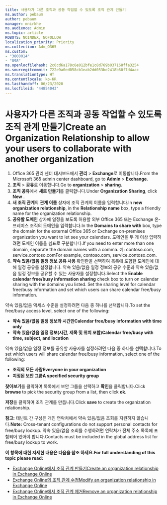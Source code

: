 ```yaml
---
title: 사용자가 다른 조직과 공동 작업할 수 있도록 조직 관계 만들기
ms.author: pebaum
author: pebaum
manager: mnirkhe
ms.audience: Admin
ms.topic: article
ROBOTS: NOINDEX, NOFOLLOW
localization_priority: Priority
ms.collection: Adm_O365
ms.custom:
- "3800014"
- "898"
ms.openlocfilehash: 2c6cd6a178c6e012bfe1c8d769b037168ffa3254
ms.sourcegitcommit: 722e9a0ed058cb1eab2dd053be2418b60f7d4aac
ms.translationtype: HT
ms.contentlocale: ko-KR
ms.lasthandoff: 06/23/2020
ms.locfileid: "44854043"
---
```

# <a name="create-an-organization-relationship-to-allow-your-users-to-collaborate-with-another-organization"></a><span data-ttu-id="83e58-102">사용자가 다른 조직과 공동 작업할 수 있도록 조직 관계 만들기</span><span class="sxs-lookup"><span data-stu-id="83e58-102">Create an Organization Relationship to allow your users to collaborate with another organization</span></span>

1. <span data-ttu-id="83e58-103">Office 365 관리 센터 대시보드에서 **관리** > **Exchange**로 이동합니다.</span><span class="sxs-lookup"><span data-stu-id="83e58-103">From the Microsoft 365 admin center dashboard, go to **Admin** > **Exchange**.</span></span>
2. <span data-ttu-id="83e58-104">**조직** > **공유**로 이동합니다.</span><span class="sxs-lookup"><span data-stu-id="83e58-104">Go to **organization** > **sharing**.</span></span>
3. <span data-ttu-id="83e58-105">**조직 공유**에서 **새로 만들기**를 클릭합니다.</span><span class="sxs-lookup"><span data-stu-id="83e58-105">Under **Organization Sharing**, click **New** .</span></span>
4. <span data-ttu-id="83e58-106">**새 조직 관계**의 **관계 이름** 상자에 조직 관계의 이름을 입력합니다.</span><span class="sxs-lookup"><span data-stu-id="83e58-106">In **new organization relationship**, in the **Relationship name** box, type a friendly name for the organization relationship.</span></span>
5. <span data-ttu-id="83e58-107">**공유할 도메인** 상자에 일정을 보도록 허용할 외부 Office 365 또는 Exchange 온-프레미스 조직의 도메인을 입력합니다.</span><span class="sxs-lookup"><span data-stu-id="83e58-107">In the **Domains to share with** box, type the domain for the external Office 365 or Exchange on-premises organization you want to let see your calendars.</span></span> <span data-ttu-id="83e58-108">도메인을 두 개 이상 입력하려면 도메인 이름을 쉼표로 구분합니다.</span><span class="sxs-lookup"><span data-stu-id="83e58-108">If you need to enter more than one domain, separate the domain names with a comma.</span></span> <span data-ttu-id="83e58-109">예: contoso.com, service.contoso.com</span><span class="sxs-lookup"><span data-stu-id="83e58-109">For example, contoso.com, service.contoso.com.</span></span>
6. <span data-ttu-id="83e58-p102">**약속 있음/없음 일정 정보 공유 사용** 확인란을 선택하여 목록에 포함한 도메인에 대해 일정 공유를 설정합니다. 약속 있음/없음 일정 정보의 공유 수준과 약속 있음/없음 일정 정보를 공유할 수 있는 사용자를 설정합니다.</span><span class="sxs-lookup"><span data-stu-id="83e58-p102">Select the **Enable calendar free/busy information sharing** check box to turn on calendar sharing with the domains you listed. Set the sharing level for calendar free/busy information and set which users can share calendar free/busy information.</span></span>  

<span data-ttu-id="83e58-112">약속 있음/없음 액세스 수준을 설정하려면 다음 중 하나를 선택합니다.</span><span class="sxs-lookup"><span data-stu-id="83e58-112">To set the free/busy access level, select one of the following:</span></span>

- <span data-ttu-id="83e58-113">**약속 있음/없음 일정 정보와 시간만**</span><span class="sxs-lookup"><span data-stu-id="83e58-113">**Calendar free/busy information with time only**</span></span>
- <span data-ttu-id="83e58-114">**약속 있음/없음 일정 정보(시간, 제목 및 위치 포함)**</span><span class="sxs-lookup"><span data-stu-id="83e58-114">**Calendar free/busy with time, subject, and location**</span></span>  

 <span data-ttu-id="83e58-115">약속 있음/없음 일정 정보를 공유할 사용자를 설정하려면 다음 중 하나를 선택합니다.</span><span class="sxs-lookup"><span data-stu-id="83e58-115">To set which users will share calendar free/busy information, select one of the following:</span></span>

- <span data-ttu-id="83e58-116">**조직의 모든 사람**</span><span class="sxs-lookup"><span data-stu-id="83e58-116">**Everyone in your organization**</span></span>
- <span data-ttu-id="83e58-117">**지정된 보안 그룹**</span><span class="sxs-lookup"><span data-stu-id="83e58-117">**A specified security group**</span></span>  

<span data-ttu-id="83e58-118">**찾아보기**를 클릭하여 목록에서 보안 그룹을 선택하고 **확인**을 클릭합니다.</span><span class="sxs-lookup"><span data-stu-id="83e58-118">Click **browse** to pick the security group from a list, then click **ok**.</span></span>

<span data-ttu-id="83e58-119">**저장**을 클릭하여 조직 관계를 만듭니다.</span><span class="sxs-lookup"><span data-stu-id="83e58-119">Click **save** to create the organization relationship.</span></span>  

<span data-ttu-id="83e58-120">**참고:** 테넌트 간 구성은 개인 연락처에서 약속 있음/없음 조회를 지원하지 않습니다.</span><span class="sxs-lookup"><span data-stu-id="83e58-120">**Note:** Cross-tenant configurations do not support personal contacts for free/busy lookup.</span></span> <span data-ttu-id="83e58-121">약속 있음/없음 조회를 수행하려면 연락처가 전체 주소 목록에 포함되어 있어야 합니다.</span><span class="sxs-lookup"><span data-stu-id="83e58-121">Contacts must be included in the global address list for free/busy lookup to work.</span></span>

<span data-ttu-id="83e58-122">**이 항목에 대한 자세한 내용은 다음을 참조 하세요.**</span><span class="sxs-lookup"><span data-stu-id="83e58-122">**For full understanding of this topic please read:**</span></span>

- [<span data-ttu-id="83e58-123">Exchange Online에서 조직 관계 만들기</span><span class="sxs-lookup"><span data-stu-id="83e58-123">Create an organization relationship in Exchange Online</span></span>](https://docs.microsoft.com/exchange/sharing/organization-relationships/create-an-organization-relationship)
- [<span data-ttu-id="83e58-124">Exchange Online의 조직 관계 수정</span><span class="sxs-lookup"><span data-stu-id="83e58-124">Modify an organization relationship in Exchange Online</span></span>](https://docs.microsoft.com/exchange/sharing/organization-relationships/modify-an-organization-relationship)
- [<span data-ttu-id="83e58-125">Exchange Online에서 조직 관계 제거</span><span class="sxs-lookup"><span data-stu-id="83e58-125">Remove an organization relationship in Exchange Online</span></span>](https://docs.microsoft.com/exchange/sharing/organization-relationships/remove-an-organization-relationship)

